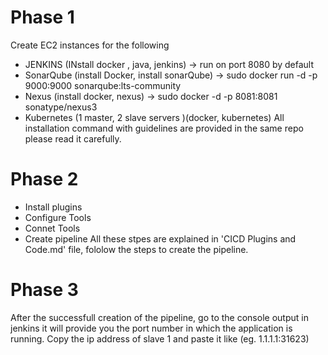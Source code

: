 # Phase 1
Create EC2 instances for the following
- JENKINS (INstall docker , java, jenkins) -> run on port 8080 by default
- SonarQube (install Docker, install sonarQube) -> sudo docker run -d -p 9000:9000 sonarqube:lts-community
- Nexus (install docker, nexus) -> sudo docker -d -p 8081:8081 sonatype/nexus3
- Kubernetes (1 master, 2 slave servers )(docker, kubernetes)
All installation command with guidelines are provided in the same repo please read it carefully.

# Phase 2
- Install plugins
- Configure Tools
- Connet Tools
- Create pipeline
All these stpes are explained in 'CICD Plugins and Code.md' file, fololow the steps to create the pipeline.

# Phase 3
After the successfull creation of the pipeline, go to the console output in jenkins it will provide you the port number in which the application is running.
Copy the ip address of slave 1 and paste it like (eg. 1.1.1.1:31623)
